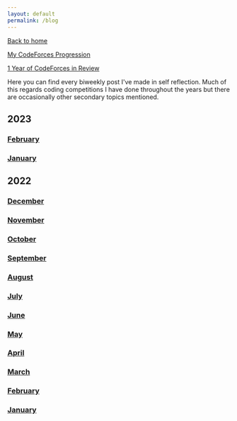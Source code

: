 ```yaml
---
layout: default
permalink: /blog
---
```


[Back to home](https://alxwen711.github.io)

[My CodeForces Progression](https://docs.google.com/spreadsheets/d/1aQObaGKSDEtilQrLuxFZ6-naW-EMjr4uTE5LnnNn6tY/edit?usp=sharing)

[1 Year of CodeForces in Review](https://codeforces.com/blog/entry/111287)

Here you can find every biweekly post I've made in self reflection. Much of this regards coding competitions I have done throughout the years but there are occasionally other secondary topics mentioned.

## 2023
<!---
### [December](https://alxwen711.github.io/blog/Dec23)

### [November](https://alxwen711.github.io/blog/Nov23)

### [October](https://alxwen711.github.io/blog/Oct23)

### [September](https://alxwen711.github.io/blog/Sep23)

### [August](https://alxwen711.github.io/blog/Aug23)

### [July](https://alxwen711.github.io/blog/Jul23)

### [June](https://alxwen711.github.io/blog/Jun23)

### [May](https://alxwen711.github.io/blog/May23)

### [April](https://alxwen711.github.io/blog/Apr23)

### [March](https://alxwen711.github.io/blog/Mar23)-->

### [February](https://alxwen711.github.io/blog/Feb23)

### [January](https://alxwen711.github.io/blog/Jan23)

## 2022

### [December](https://alxwen711.github.io/blog/Dec22)

### [November](https://alxwen711.github.io/blog/Nov22)

### [October](https://alxwen711.github.io/blog/Oct22)

### [September](https://alxwen711.github.io/blog/Sep22)

### [August](https://alxwen711.github.io/blog/Aug22)

### [July](https://alxwen711.github.io/blog/Jul22)

### [June](https://alxwen711.github.io/blog/Jun22)

### [May](https://alxwen711.github.io/blog/May22)

### [April](https://alxwen711.github.io/blog/Apr22)

### [March](https://alxwen711.github.io/blog/Mar22)

### [February](https://alxwen711.github.io/blog/Feb22)

### [January](https://alxwen711.github.io/blog/Jan22)



